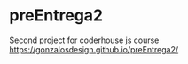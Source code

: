 # preEntrega2
Second project for coderhouse js course
https://gonzalosdesign.github.io/preEntrega2/
